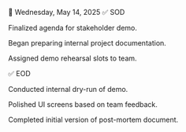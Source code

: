 📅 Wednesday, May 14, 2025
✅ SOD

Finalized agenda for stakeholder demo.

Began preparing internal project documentation.

Assigned demo rehearsal slots to team.

✅ EOD

Conducted internal dry-run of demo.

Polished UI screens based on team feedback.

Completed initial version of post-mortem document.
